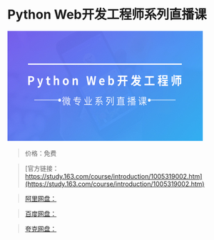 # Python Web开发工程师系列直播课

![img](../../../assets/study163/free/56b2a3e4-3082-4550-b505-ea0bcb5a615e.jpg)

> 价格：免费

> [官方链接：https://study.163.com/course/introduction/1005319002.htm](https://study.163.com/course/introduction/1005319002.htm)

> [阿里网盘：]()

> [百度网盘：]()

> [夸克网盘：]()
